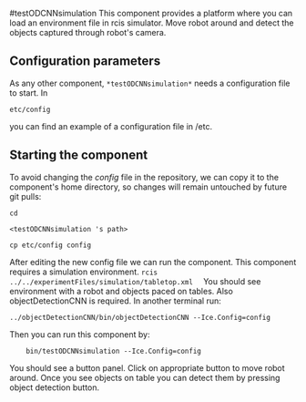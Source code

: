 #testODCNNsimulation
This component provides a platform where you can load an environment file in rcis simulator. Move robot around and detect the objects captured through robot's camera. 


## Configuration parameters
As any other component,
``` *testODCNNsimulation* ```
needs a configuration file to start. In

    etc/config

you can find an example of a configuration file in /etc. 
## Starting the component
To avoid changing the *config* file in the repository, we can copy it to the component's home directory, so changes will remain untouched by future git pulls:

    cd

``` <testODCNNsimulation 's path> ```

    cp etc/config config
    
After editing the new config file we can run the component.
This component requires a simulation environment.
```rcis ../../experimentFiles/simulation/tabletop.xml  ```
You should see environment with a robot and objects paced on tables.
Also objectDetectionCNN is required. In another terminal run:

    ../objectDetectionCNN/bin/objectDetectionCNN --Ice.Config=config

Then you can run this component by: 

        bin/testODCNNsimulation --Ice.Config=config
You should see a button panel. Click on appropriate button to move robot around. Once you see objects on table you can detect them by pressing object detection button.
